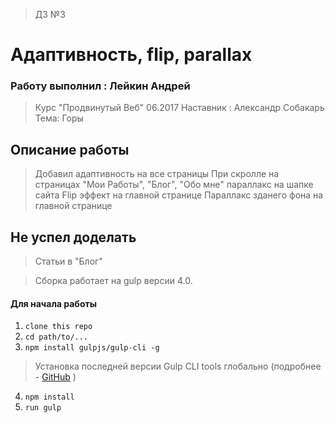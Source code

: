 > ДЗ №3

# Адаптивность, flip, parallax


### Работу выполнил : Лейкин Андрей

>Курс "Продвинутый Веб" 06.2017
>Наставник : Александр Собакарь
>Тема: Горы

## Описание работы
> Добавил адаптивность на все страницы
> При скролле на страницах "Мои Работы", "Блог", "Обо мне" параллакс на шапке сайта
> Flip эффект на главной странице
> Параллакс зданего фона на главной странице


## Не успел доделать
>Cтатьи в "Блог"


> Сборка работает на gulp версии 4.0. 
#### Для начала работы

1. ```clone this repo```
2. ```cd path/to/...```
3. ```npm install gulpjs/gulp-cli -g```  
> Установка последней версии Gulp CLI tools глобально (подробнее - [GitHub](https://github.com/gulpjs/gulp/blob/4.0/docs/getting-started.md) )

4. ```npm install```
6. ```run gulp``` 

